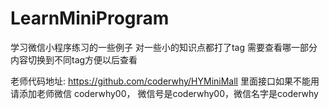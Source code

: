 # LearnMiniProgram
学习微信小程序练习的一些例子
对一些小的知识点都打了tag
需要查看哪一部分内容切换到不同tag方便以后查看


老师代码地址: https://github.com/coderwhy/HYMiniMall
里面接口如果不能用请添加老师微信 coderwhy00，
微信号是coderwhy00，微信名字是coderwhy
